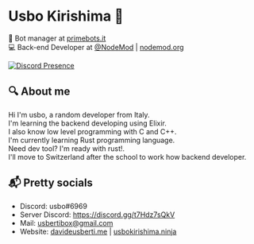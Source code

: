 # Usbo Kirishima 🥀
👮 Bot manager at [primebots.it](https://primebots.it)<br>
💻 Back-end Developer at [@NodeMod](https://github.com/NodeMod) | [nodemod.org](https://nodemod.org)<br>

[![Discord Presence](https://lanyard.cnrad.dev/api/848463685374443530)](https://discord.com/users/848463685374443530)

## 🔍 About me

Hi I'm usbo, a random developer from Italy.<br/>
I'm learning the backend developing using Elixir.<br/>
I also know low level programming with C and C++.<br/>
I'm currently learning Rust programming language.<br/>
Need dev tool? I'm ready with rust!.<br/>
I'll move to Switzerland after the school to work how backend developer.<br/>


## 📬 Pretty socials

- Discord: usbo#6969
- Server Discord: https://discord.gg/t7Hdz7sQkV
- Mail: usbertibox@gmail.com
- Website: [davideusberti.me](https://davideusberti.me/) | [usbokirishima.ninja](https://usbokirishima.ninja)
